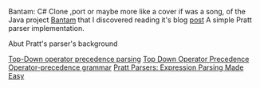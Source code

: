 Bantam:
	  C# Clone ,port or maybe more like a cover if was a song, of the Java project  [Bantam](https://github.com/munificent/bantam)  that I discovered   reading it's blog [post](http://journal.stuffwithstuff.com/2011/03/19/pratt-parsers-expression-parsing-made-easy/)
A simple Pratt parser implementation.

Abut Pratt's parser's background

[Top-Down operator precedence parsing](http://eli.thegreenplace.net/2010/01/02/top-down-operator-precedence-parsing/)
[Top Down Operator Precedence](http://javascript.crockford.com/tdop/tdop.html)
[Operator-precedence grammar](http://en.wikipedia.org/wiki/Operator-precedence_grammar)
[Pratt Parsers: Expression Parsing Made Easy](https://news.ycombinator.com/item?id=2344837)